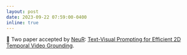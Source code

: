 ```yaml
---
layout: post
date: 2023-09-22 07:59:00-0400
inline: true
---
```


:partying_face: Two paper accepted by [NeuR](https://cvpr2023.thecvf.com/): [Text-Visual Prompting for Efficient 2D Temporal Video Grounding](https://openreview.net/pdf?id=ximJfjVxda).
